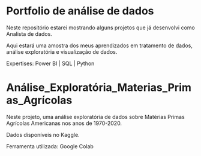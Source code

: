 # Portfolio de análise de dados

Neste repositório estarei mostrando alguns projetos que já desenvolvi como Analista de dados.

Aqui estará uma amostra dos meus aprendizados em tratamento de dados, análise exploratória e visualização de dados.

Expertises: Power BI | SQL | Python


# Análise_Exploratória_Materias_Primas_Agrícolas

Neste projeto, uma análise exploratória de dados sobre Matérias Primas Agrícolas Americanas nos anos de 1970-2020.

Dados disponíveis no Kaggle.

Ferramenta utilizada: Google Colab



# 



